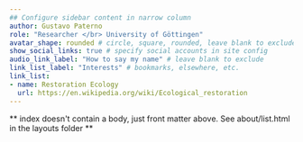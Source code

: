 ```yaml
---
## Configure sidebar content in narrow column
author: Gustavo Paterno
role: "Researcher </br> University of Göttingen"
avatar_shape: rounded # circle, square, rounded, leave blank to exclude
show_social_links: true # specify social accounts in site config
audio_link_label: "How to say my name" # leave blank to exclude
link_list_label: "Interests" # bookmarks, elsewhere, etc.
link_list:
- name: Restoration Ecology
  url: https://en.wikipedia.org/wiki/Ecological_restoration
---
```


** index doesn't contain a body, just front matter above.
See about/list.html in the layouts folder **
